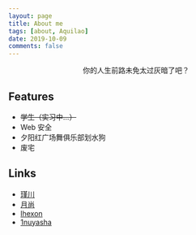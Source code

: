 ```yaml
---
layout: page
title: About me
tags: [about, Aquilao]
date: 2019-10-09
comments: false
---
```


<center>你的人生前路未免太过灰暗了吧？</center>

## Features
* ~~学生（实习中...）~~
* Web 安全
* 夕阳红广场舞俱乐部划水狗
* 废宅

## Links
- [瑾川](https://fakehydra.github.io/)
- [月尚](http://www.youif.cn/)
- [lhexon](https://ihexon.github.io/)
- [1nuyasha](http://39.108.223.102/wordpress)
